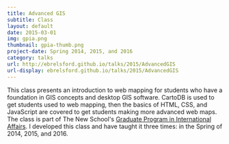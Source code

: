 ```yaml
---
title: Advanced GIS
subtitle: Class
layout: default
date: 2015-03-01
img: gpia.png
thumbnail: gpia-thumb.png
project-date: Spring 2014, 2015, and 2016
category: talks
url: http://ebrelsford.github.io/talks/2015/AdvancedGIS
url-display: ebrelsford.github.io/talks/2015/AdvancedGIS
---
```


This class presents an introduction to web mapping for students who have a foundation in GIS concepts and desktop GIS software. CartoDB is used to get students used to web mapping, then the basics of HTML, CSS, and JavaScript are covered to get students making more advanced web maps. The class is part of The New School's [Graduate Program in International Affairs](http://www.newschool.edu/public-engagement/ma-ms-international-affairs/). I developed this class and have taught it three times: in the Spring of 2014, 2015, and 2016.
